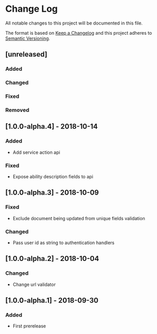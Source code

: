 # Change Log
All notable changes to this project will be documented in this file.

The format is based on [Keep a Changelog](http://keepachangelog.com/) 
and this project adheres to [Semantic Versioning](http://semver.org/).

## [unreleased]
### Added
### Changed
### Fixed
### Removed

## [1.0.0-alpha.4] - 2018-10-14
### Added
- Add service action api

### Fixed
- Expose ability description fields to api

## [1.0.0-alpha.3] - 2018-10-09
### Fixed
- Exclude document being updated from unique fields validation

### Changed
- Pass user id as string to authentication handlers

## [1.0.0-alpha.2] - 2018-10-04
### Changed
- Change url validator

## [1.0.0-alpha.1] - 2018-09-30
### Added
- First prerelease
